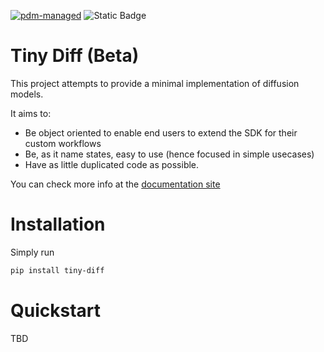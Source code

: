[![pdm-managed](https://img.shields.io/endpoint?url=https%3A%2F%2Fcdn.jsdelivr.net%2Fgh%2Fpdm-project%2F.github%2Fbadge.json)](https://pdm-project.org)
![Static Badge](https://img.shields.io/badge/jsonargparse-d?link=https%3A%2F%2Fgithub.com%2Fomni-us%2Fjsonargparse)


# Tiny Diff (Beta)

This project attempts to provide a minimal implementation of diffusion models.

It aims to:

- Be object oriented to enable end users to extend the SDK for their custom workflows
- Be, as it name states, easy to use (hence focused in simple usecases)
- Have as little duplicated code as possible.

You can check more info at the [documentation site](https://tiny-diff.readthedocs.io/en/latest/)

# Installation

Simply run 
```bash
pip install tiny-diff
```
# Quickstart
TBD